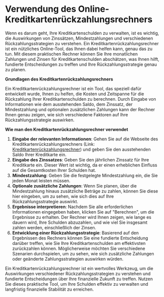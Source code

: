 Verwendung des Online-Kreditkartenrückzahlungsrechners
======================================================

Wenn es darum geht, Ihre Kreditkartenschulden zu verwalten, ist es wichtig, die Auswirkungen von Zinssätzen, Mindestzahlungen und verschiedenen Rückzahlungsstrategien zu verstehen. Ein Kreditkartenrückzahlungsrechner ist ein nützliches Online-Tool, das Ihnen dabei helfen kann, genau das zu tun. Mit diesem praktischen Rechner können Sie Ihre monatlichen Zahlungen und Zinsen für Kreditkartenschulden abschätzen, was Ihnen hilft, fundierte Entscheidungen zu treffen und Ihre Rückzahlungsstrategie genau zu planen.

**Grundlagen des Kreditkartenrückzahlungsrechners**

Ein Kreditkartenrückzahlungsrechner ist ein Tool, das speziell dafür entwickelt wurde, Ihnen zu helfen, die Kosten und Zeitspanne für die Rückzahlung Ihrer Kreditkartenschulden zu berechnen. Durch Eingabe von Informationen wie dem ausstehenden Saldo, dem Zinssatz, der Mindestzahlung und optionalen zusätzlichen Zahlungen kann der Rechner Ihnen genau zeigen, wie sich verschiedene Faktoren auf Ihre Rückzahlungsstrategie auswirken.

**Wie man den Kreditkartenrückzahlungsrechner verwendet**

1. **Eingabe der relevanten Informationen**: Gehen Sie auf die Webseite des Kreditkartenrückzahlungsrechners (Link: [Kreditkartenrückzahlungsrechner](https://www.onlinecalculatorsfree.com/de/financial/credit-card-repayment-calculator.html)) und geben Sie den ausstehenden Saldo Ihrer Kreditkarte ein.
2. **Eingabe des Zinssatzes**: Geben Sie den jährlichen Zinssatz für Ihre Kreditkarte ein. Dieser Wert ist wichtig, da er einen erheblichen Einfluss auf die Gesamtkosten Ihrer Schulden hat.
3. **Mindestzahlung**: Geben Sie die festgelegte Mindestzahlung ein, die Sie jeden Monat leisten müssen.
4. **Optionale zusätzliche Zahlungen**: Wenn Sie planen, über die Mindestzahlung hinaus zusätzliche Beträge zu zahlen, können Sie diese hier eingeben, um zu sehen, wie sich dies auf Ihre Rückzahlungsstrategie auswirkt.
5. **Ergebnisse interpretieren**: Nachdem Sie alle erforderlichen Informationen eingegeben haben, klicken Sie auf "Berechnen", um die Ergebnisse zu erhalten. Der Rechner wird Ihnen zeigen, wie lange es dauern wird, Ihre Schulden abzuzahlen, und wie viel Sie insgesamt zahlen werden, einschließlich der Zinsen.
6. **Entwicklung einer Rückzahlungsstrategie**: Basierend auf den Ergebnissen des Rechners können Sie eine fundierte Entscheidung darüber treffen, wie Sie Ihre Kreditkartenschulden am effektivsten zurückzahlen können. Möglicherweise möchten Sie verschiedene Szenarien durchspielen, um zu sehen, wie sich zusätzliche Zahlungen oder geänderte Zahlungsstrategien auswirken würden.

Ein Kreditkartenrückzahlungsrechner ist ein wertvolles Werkzeug, um die Auswirkungen verschiedener Rückzahlungsstrategien zu verstehen und fundierte Entscheidungen über Ihre finanzielle Zukunft zu treffen. Nutzen Sie dieses praktische Tool, um Ihre Schulden effektiv zu verwalten und langfristig finanzielle Stabilität zu erreichen.